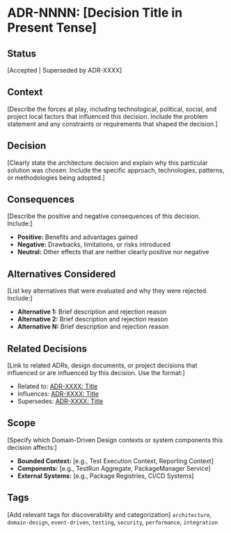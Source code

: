 # ADR-NNNN: [Decision Title in Present Tense]

## Status

[Accepted | Superseded by ADR-XXXX]

<!-- Note: All ADRs should have status "Accepted" when initially created.
     See ./README.md for status guidelines and workflow. -->

## Context

[Describe the forces at play, including technological, political, social, and project local factors that influenced this decision. Include the problem statement and any constraints or requirements that shaped the decision.]

## Decision

[Clearly state the architecture decision and explain why this particular solution was chosen. Include the specific approach, technologies, patterns, or methodologies being adopted.]

## Consequences

[Describe the positive and negative consequences of this decision. Include:]

- **Positive:** Benefits and advantages gained
- **Negative:** Drawbacks, limitations, or risks introduced
- **Neutral:** Other effects that are neither clearly positive nor negative

## Alternatives Considered

[List key alternatives that were evaluated and why they were rejected. Include:]

- **Alternative 1:** Brief description and rejection reason
- **Alternative 2:** Brief description and rejection reason
- **Alternative N:** Brief description and rejection reason

## Related Decisions

[Link to related ADRs, design documents, or project decisions that influenced or are influenced by this decision. Use the format:]

- Related to: [ADR-XXXX: Title](./XXXX-title.md)
- Influences: [ADR-XXXX: Title](./XXXX-title.md)
- Supersedes: [ADR-XXXX: Title](./XXXX-title.md)

## Scope

[Specify which Domain-Driven Design contexts or system components this decision affects:]

- **Bounded Context:** [e.g., Test Execution Context, Reporting Context]
- **Components:** [e.g., TestRun Aggregate, PackageManager Service]
- **External Systems:** [e.g., Package Registries, CI/CD Systems]

## Tags

[Add relevant tags for discoverability and categorization]
`architecture`, `domain-design`, `event-driven`, `testing`, `security`, `performance`, `integration`

